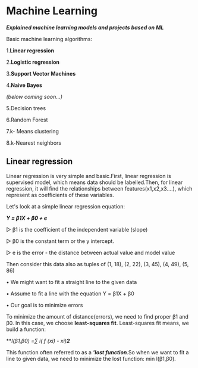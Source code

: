 # Machine Learning

***Explained machine learning models and projects based on ML***

Basic machine learning algorithms:

1.**Linear regression**

2.**Logistic regression**

3.**Support Vector Machines**

4.**Naive Bayes**

*(below coming soon...)*

5.Decision trees

6.Random Forest

7.k- Means clustering

8.k-Nearest neighbors

## Linear regression

Linear regression is very simple and basic.First, linear regression is supervised model, which means data should be labelled.Then, for linear regression, it will find the relationships between features(x1,x2,x3....), which represent as coefficients of these variables.

Let's look at a simple linear regression equation: 

***Y = β1X + β0 + e***

  ▷ β1 is the coefficient of the independent variable (slope)

  ▷ β0 is the constant term or the y intercept.

  ▷ e is the error - the distance between actual value and model value

Then consider this data also as tuples of (1, 18), (2, 22), (3, 45), (4, 49), (5, 86)

  • We might want to fit a straight line to the given data

  • Assume to fit a line with the equation Y = β1X + β0

  • Our goal is to minimize errors

To minimize the amount of distance(errors), we need to find proper β1 and β0. In this case, we choose **least-squares fit**.
Least-squares fit means, we build a function:

***l(β1,β0) =∑ i( f (xi) - xi)**2***

This function often referred to as a ***'lost function***.So when we want to fit a line to given data, we need to minimize the lost function: min l(β1,β0).


